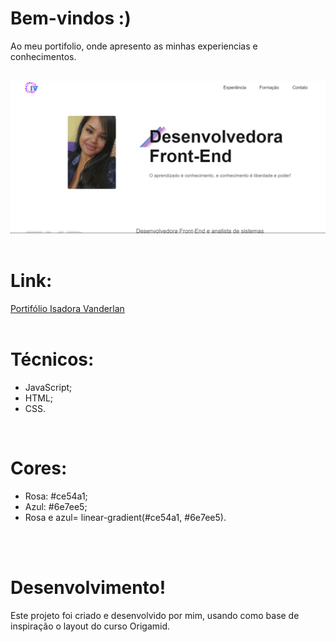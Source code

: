 # Bem-vindos :)

Ao meu portifolio, onde apresento as minhas experiencias e conhecimentos.
<br/>
<br/>

![Presentation](https://github.com/IsadoraVanderlan/portifolioisadoravanderlan.github.io/blob/main/ezgif.com-gif-maker%20(1).gif)
<br/>
<br/>

# Link:
<a href="https://isadoravanderlan.github.io/portifolioisadoravanderlan.github.io/">Portifólio Isadora Vanderlan
</a>
<br/>
<br/>

# Técnicos:
- JavaScript;
- HTML;
- CSS.

<br/>


# Cores: 
- Rosa: #ce54a1;
- Azul: #6e7ee5;
- Rosa e azul= linear-gradient(#ce54a1, #6e7ee5).
<br/>
<br/>

# Desenvolvimento!
Este projeto foi criado e desenvolvido por mim, usando como base de inspiração o layout do curso Origamid.
